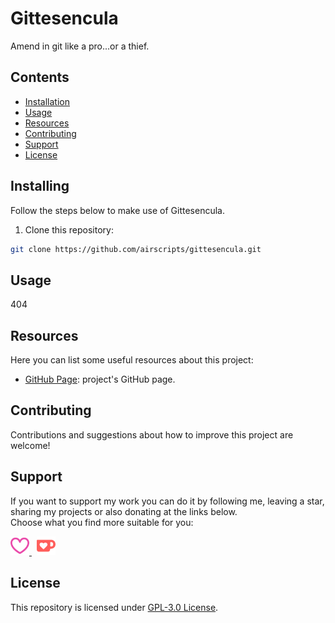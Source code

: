 # Gittesencula
Amend in git like a pro...or a thief.

## Contents
- [Installation](#installation)
- [Usage](#usage)
- [Resources](#resources)
- [Contributing](#contributing)
- [Support](#support)
- [License](#license)

## Installing
Follow the steps below to make use of Gittesencula.

1. Clone this repository:
```bash
git clone https://github.com/airscripts/gittesencula.git
```

## Usage
404

## Resources
Here you can list some useful resources about this project:
- [GitHub Page](https://ghio.airscript.it/gittesencula): project's GitHub page.

## Contributing
Contributions and suggestions about how to improve this project are welcome!

## Support
If you want to support my work you can do it by following me, leaving a star, sharing my projects or also donating at the links below.  
Choose what you find more suitable for you:  

<a href="https://sponsor.airscript.it" target="blank">
  <img src="https://raw.githubusercontent.com/airscripts/assets/main/images/github-sponsors.svg" alt="GitHub Sponsors" width="30px" />
</a>&nbsp;
<a href="https://kofi.airscript.it" target="blank">
  <img src="https://raw.githubusercontent.com/airscripts/assets/main/images/kofi.svg" alt="Kofi" width="30px" />
</a>

## License  
This repository is licensed under [GPL-3.0 License](https://github.com/airscripts/gittesencula/blob/main/LICENSE).
